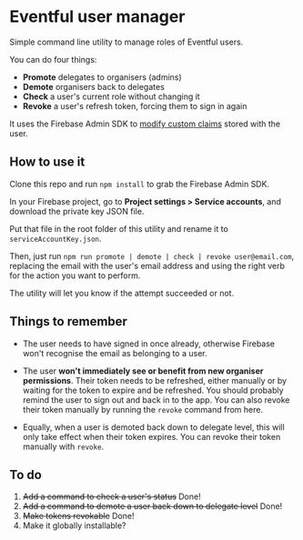Eventful user manager
=====================

Simple command line utility to manage roles of Eventful users.

You can do four things:
* **Promote** delegates to organisers (admins)
* **Demote** organisers back to delegates
* **Check** a user's current role without changing it
* **Revoke** a user's refresh token, forcing them to sign in again

It uses the Firebase Admin SDK to [modify custom claims](https://firebase.google.com/docs/auth/admin/custom-claims) stored with the user.

How to use it
------------

Clone this repo and run `npm install` to grab the Firebase Admin SDK.

In your Firebase project, go to **Project settings > Service accounts**, and download the private key JSON file.

Put that file in the root folder of this utility and rename it to `serviceAccountKey.json`.

Then, just run `npm run promote | demote | check | revoke user@email.com`, replacing the email with the user's email address and using the right verb for the action you want to perform.

The utility will let you know if the attempt succeeded or not.

Things to remember
------------------

* The user needs to have signed in once already, otherwise Firebase won't recognise the email as belonging to a user.

* The user **won't immediately see or benefit from new organiser permissions**. Their token needs to be refreshed, either manually or by waiting for the token to expire and be refreshed. You should probably remind the user to sign out and back in to the app. You can also revoke their token manually by running the `revoke` command from here.

* Equally, when a user is demoted back down to delegate level, this will only take effect when their token expires. You can revoke their token manually with `revoke`.

To do
-----

1. ~~Add a command to check a user's status~~ Done!
2. ~~Add a command to demote a user back down to delegate level~~ Done!
3. ~~Make tokens revokable~~ Done!
4. Make it globally installable?
